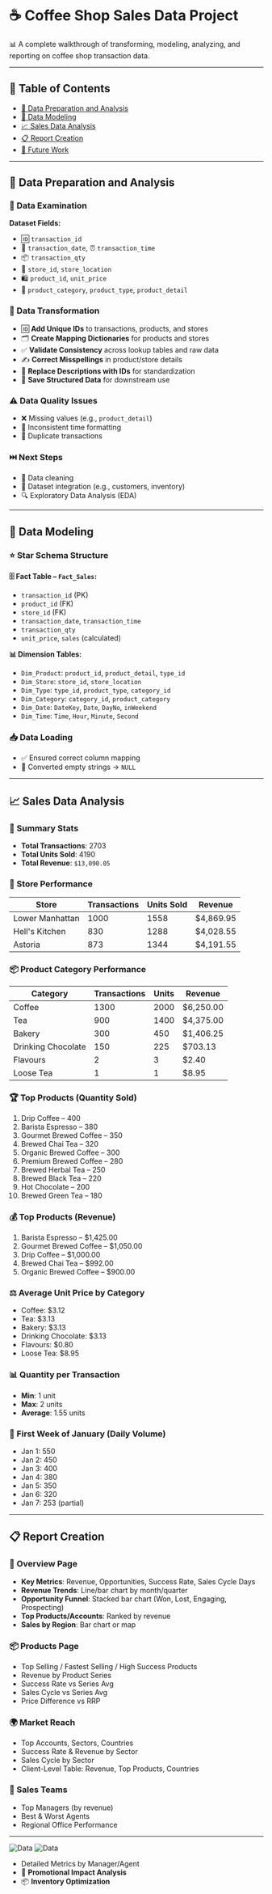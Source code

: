# ☕ Coffee Shop Sales Data Project

📊 A complete walkthrough of transforming, modeling, analyzing, and reporting on coffee shop transaction data.

---

## 📁 Table of Contents
- [🔧 Data Preparation and Analysis](#-data-preparation-and-analysis)  
- [🧱 Data Modeling](#-data-modeling)  
- [📈 Sales Data Analysis](#-sales-data-analysis)  
- [📋 Report Creation](#-report-creation)  
- [🚀 Future Work](#-future-work)

---

## 🔧 Data Preparation and Analysis

### 🧐 Data Examination
**Dataset Fields:**
- 🆔 `transaction_id`
- 📅 `transaction_date`, ⏰ `transaction_time`
- 📦 `transaction_qty`
- 🏬 `store_id`, `store_location`
- 🛍️ `product_id`, `unit_price`
- 🧃 `product_category`, `product_type`, `product_detail`

### 🔄 Data Transformation
- 🆔 **Add Unique IDs** to transactions, products, and stores  
- 🗂️ **Create Mapping Dictionaries** for products and stores  
- ✅ **Validate Consistency** across lookup tables and raw data  
- ✍️ **Correct Misspellings** in product/store details  
- 🔁 **Replace Descriptions with IDs** for standardization  
- 💾 **Save Structured Data** for downstream use

### ⚠️ Data Quality Issues
- ❌ Missing values (e.g., `product_detail`)  
- 🧾 Inconsistent time formatting  
- 🧯 Duplicate transactions

### ⏭️ Next Steps
- 🧼 Data cleaning  
- 🔗 Dataset integration (e.g., customers, inventory)  
- 🔍 Exploratory Data Analysis (EDA)

---

## 🧱 Data Modeling

### ⭐ Star Schema Structure

**🗄️ Fact Table – `Fact_Sales`:**
- `transaction_id` (PK)
- `product_id` (FK)
- `store_id` (FK)
- `transaction_date`, `transaction_time`
- `transaction_qty`
- `unit_price`, `sales` (calculated)

**📊 Dimension Tables:**
- `Dim_Product`: `product_id`, `product_detail`, `type_id`  
- `Dim_Store`: `store_id`, `store_location`  
- `Dim_Type`: `type_id`, `product_type`, `category_id`  
- `Dim_Category`: `category_id`, `product_category`  
- `Dim_Date`: `DateKey`, `Date`, `DayNo`, `inWeekend`  
- `Dim_Time`: `Time`, `Hour`, `Minute`, `Second`

### 📥 Data Loading
- ✅ Ensured correct column mapping  
- 🚫 Converted empty strings → `NULL`

---

## 📈 Sales Data Analysis

### 🔢 Summary Stats
- **Total Transactions**: 2703  
- **Total Units Sold**: 4190  
- **Total Revenue**: `$13,090.05`

### 🏪 Store Performance
| Store           | Transactions | Units Sold | Revenue     |
|----------------|--------------|------------|-------------|
| Lower Manhattan| 1000         | 1558       | $4,869.95   |
| Hell's Kitchen | 830          | 1288       | $4,028.55   |
| Astoria        | 873          | 1344       | $4,191.55   |

### 📦 Product Category Performance
| Category            | Transactions | Units | Revenue     |
|---------------------|--------------|-------|-------------|
| Coffee              | 1300         | 2000  | $6,250.00   |
| Tea                 | 900          | 1400  | $4,375.00   |
| Bakery              | 300          | 450   | $1,406.25   |
| Drinking Chocolate  | 150          | 225   | $703.13     |
| Flavours            | 2            | 3     | $2.40       |
| Loose Tea           | 1            | 1     | $8.95       |

### 🏆 Top Products (Quantity Sold)
1. Drip Coffee – 400  
2. Barista Espresso – 380  
3. Gourmet Brewed Coffee – 350  
4. Brewed Chai Tea – 320  
5. Organic Brewed Coffee – 300  
6. Premium Brewed Coffee – 280  
7. Brewed Herbal Tea – 250  
8. Brewed Black Tea – 220  
9. Hot Chocolate – 200  
10. Brewed Green Tea – 180

### 💰 Top Products (Revenue)
1. Barista Espresso – $1,425.00  
2. Gourmet Brewed Coffee – $1,050.00  
3. Drip Coffee – $1,000.00  
4. Brewed Chai Tea – $992.00  
5. Organic Brewed Coffee – $900.00  

### ⚖️ Average Unit Price by Category
- Coffee: $3.12  
- Tea: $3.13  
- Bakery: $3.13  
- Drinking Chocolate: $3.13  
- Flavours: $0.80  
- Loose Tea: $8.95

### 📊 Quantity per Transaction
- **Min**: 1 unit  
- **Max**: 2 units  
- **Average**: 1.55 units

### 📅 First Week of January (Daily Volume)
- Jan 1: 550  
- Jan 2: 450  
- Jan 3: 400  
- Jan 4: 380  
- Jan 5: 350  
- Jan 6: 320  
- Jan 7: 253 (partial)

---

## 📋 Report Creation

### 📌 Overview Page
- **Key Metrics**: Revenue, Opportunities, Success Rate, Sales Cycle Days  
- **Revenue Trends**: Line/bar chart by month/quarter  
- **Opportunity Funnel**: Stacked bar chart (Won, Lost, Engaging, Prospecting)  
- **Top Products/Accounts**: Ranked by revenue  
- **Sales by Region**: Bar chart or map

### 📦 Products Page
- Top Selling / Fastest Selling / High Success Products  
- Revenue by Product Series  
- Success Rate vs Series Avg  
- Sales Cycle vs Series Avg  
- Price Difference vs RRP

### 🌍 Market Reach
- Top Accounts, Sectors, Countries  
- Success Rate & Revenue by Sector  
- Sales Cycle by Sector  
- Client-Level Table: Revenue, Top Products, Countries

### 👥 Sales Teams
- Top Managers (by revenue)  
- Best & Worst Agents  
- Regional Office Performance

---
![Data](image/coffeedashboard1.png)
![Data](image/coffeedashboard2.png)


- Detailed Metrics by Manager/Agent
- 🎯 **Promotional Impact Analysis**  
- 📦 **Inventory Optimization**
